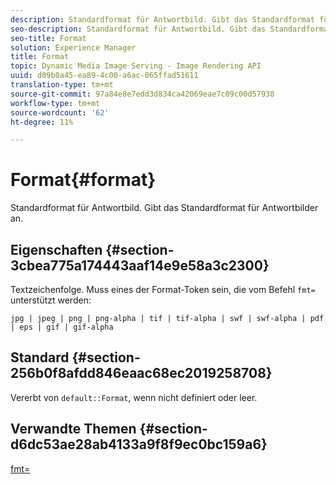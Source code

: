 ```yaml
---
description: Standardformat für Antwortbild. Gibt das Standardformat für Antwortbilder an.
seo-description: Standardformat für Antwortbild. Gibt das Standardformat für Antwortbilder an.
seo-title: Format
solution: Experience Manager
title: Format
topic: Dynamic Media Image Serving - Image Rendering API
uuid: d09b0a45-ea89-4c00-a6ac-065ffad51611
translation-type: tm+mt
source-git-commit: 97a84e8e7edd3d834ca42069eae7c09c00d57938
workflow-type: tm+mt
source-wordcount: '62'
ht-degree: 11%

---
```



# Format{#format}

Standardformat für Antwortbild. Gibt das Standardformat für Antwortbilder an.

## Eigenschaften {#section-3cbea775a174443aaf14e9e58a3c2300}

Textzeichenfolge. Muss eines der Format-Token sein, die vom Befehl `fmt=` unterstützt werden:

`jpg | jpeg | png | png-alpha | tif | tif-alpha | swf | swf-alpha | pdf | eps | gif | gif-alpha`

## Standard {#section-256b0f8afdd846eaac68ec2019258708}

Vererbt von `default::Format`, wenn nicht definiert oder leer.

## Verwandte Themen {#section-d6dc53ae28ab4133a9f8f9ec0bc159a6}

[fmt=](../../../../../ir-api/http-protocol/image-rendering-api-ref/c-ir-http-protocol-ref/c-ir-http-protocol-command-reference/r-ir-fmt.md#reference-4c743f67d56b47c5b774fcc900ff758c)
